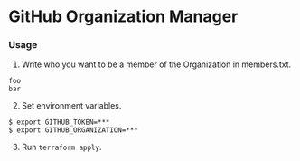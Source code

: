 GitHub Organization Manager
============================

### Usage

1. Write who you want to be a member of the Organization in members.txt.

```
foo
bar
```

2. Set environment variables.

```
$ export GITHUB_TOKEN=***
$ export GITHUB_ORGANIZATION=***
```

3. Run `terraform apply`.